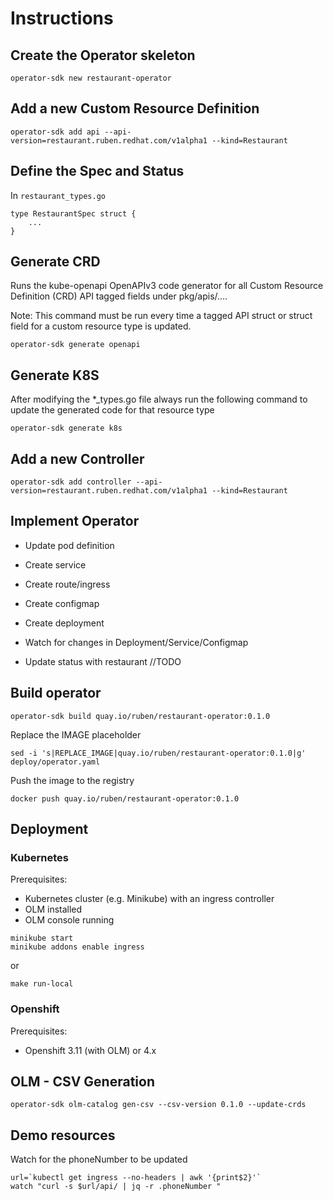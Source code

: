 # Instructions

## Create the Operator skeleton

```{bash}
operator-sdk new restaurant-operator
```

## Add a new Custom Resource Definition

```{bash}
operator-sdk add api --api-version=restaurant.ruben.redhat.com/v1alpha1 --kind=Restaurant
```

## Define the Spec and Status

In `restaurant_types.go`

```{go}
type RestaurantSpec struct {
    ...
}
```

## Generate CRD

Runs the kube-openapi OpenAPIv3 code generator for all Custom Resource Definition (CRD) API tagged fields under pkg/apis/....

Note: This command must be run every time a tagged API struct or struct field for a custom resource type is updated.

```{bash}
operator-sdk generate openapi
```

## Generate K8S

After modifying the *_types.go file always run the following command to update the generated code for that resource type

```{bash}
operator-sdk generate k8s
```

## Add a new Controller

```{bash}
operator-sdk add controller --api-version=restaurant.ruben.redhat.com/v1alpha1 --kind=Restaurant
```

## Implement Operator

* Update pod definition
* Create service
* Create route/ingress
* Create configmap
* Create deployment
* Watch for changes in Deployment/Service/Configmap

* Update status with restaurant //TODO

## Build operator

```{bash}
operator-sdk build quay.io/ruben/restaurant-operator:0.1.0
```

Replace the IMAGE placeholder

```{bash}
sed -i 's|REPLACE_IMAGE|quay.io/ruben/restaurant-operator:0.1.0|g' deploy/operator.yaml
```

Push the image to the registry

```{bash}
docker push quay.io/ruben/restaurant-operator:0.1.0
```

## Deployment

### Kubernetes

Prerequisites:

* Kubernetes cluster (e.g. Minikube) with an ingress controller
* OLM installed
* OLM console running

```{bash}
minikube start
minikube addons enable ingress
```

or

```{bash}
make run-local
```

### Openshift

Prerequisites:

* Openshift 3.11 (with OLM) or 4.x

## OLM - CSV Generation

```{bash}
operator-sdk olm-catalog gen-csv --csv-version 0.1.0 --update-crds
```

## Demo resources

Watch for the phoneNumber to be updated

```{bash}
url=`kubectl get ingress --no-headers | awk '{print$2}'`
watch "curl -s $url/api/ | jq -r .phoneNumber "
```